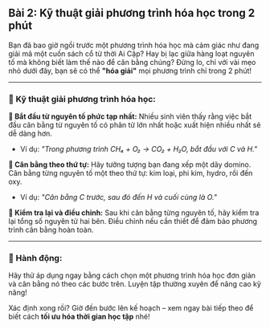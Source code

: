 ## Bài 2: Kỹ thuật giải phương trình hóa học trong 2 phút

Bạn đã bao giờ ngồi trước một phương trình hóa học mà cảm giác như đang giải mã một cuốn sách cổ từ thời Ai Cập? Hay bị lạc giữa hàng loạt nguyên tố mà không biết làm thế nào để cân bằng chúng? Đừng lo, chỉ với vài mẹo nhỏ dưới đây, bạn sẽ có thể **"hóa giải"** mọi phương trình chỉ trong 2 phút!

---

### 📌 Kỹ thuật giải phương trình hóa học:

**🔹 Bắt đầu từ nguyên tố phức tạp nhất:**
Nhiều sinh viên thấy rằng việc bắt đầu cân bằng từ nguyên tố có phân tử lớn nhất hoặc xuất hiện nhiều nhất sẽ dễ dàng hơn. 
- Ví dụ: *"Trong phương trình CH₄ + O₂ → CO₂ + H₂O, bắt đầu với C và H."*

**🔹 Cân bằng theo thứ tự:**
Hãy tưởng tượng bạn đang xếp một dãy domino. Cân bằng từng nguyên tố một theo thứ tự: kim loại, phi kim, hydro, rồi đến oxy.
- Ví dụ: *"Cân bằng C trước, sau đó đến H và cuối cùng là O."*

**🔹 Kiểm tra lại và điều chỉnh:**
Sau khi cân bằng từng nguyên tố, hãy kiểm tra lại tổng số nguyên tử hai bên. Điều chỉnh nếu cần thiết để đảm bảo phương trình cân bằng hoàn toàn.

---

### 🚀 Hành động:

Hãy thử áp dụng ngay bằng cách chọn một phương trình hóa học đơn giản và cân bằng nó theo các bước trên. Luyện tập thường xuyên để nâng cao kỹ năng!

Xác định xong rồi? Giờ đến bước lên kế hoạch – xem ngay bài tiếp theo để biết cách **tối ưu hóa thời gian học tập** nhé!